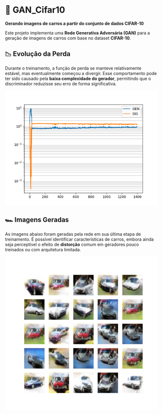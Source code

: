 # 🚗 GAN_Cifar10  
**Gerando imagens de carros a partir do conjunto de dados CIFAR-10**  

Este projeto implementa uma **Rede Generativa Adversária (GAN)** para a geração de imagens de carros com base no dataset **CIFAR-10**.  

## 📉 Evolução da Perda  
Durante o treinamento, a função de perda se manteve relativamente estável, mas eventualmente começou a divergir. Esse comportamento pode ter sido causado pela **baixa complexidade do gerador**, permitindo que o discriminador reduzisse seu erro de forma significativa.  

![Erro do treinamento](loss.png)  

## 🏎️ Imagens Geradas  
As imagens abaixo foram geradas pela rede em sua última etapa de treinamento. É possível identificar características de carros, embora ainda seja perceptível o efeito de **distorção** comum em geradores pouco treinados ou com arquitetura limitada.  

![Último resultado](imgs/fig2780.png)  
